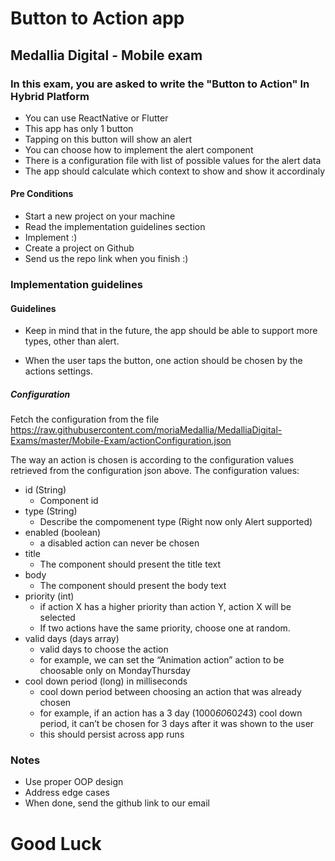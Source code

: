 # Button to Action app
## Medallia Digital - Mobile exam
### In this exam, you are asked to write the "Button to Action" In Hybrid Platform

* You can use ReactNative or Flutter
* This app has only 1 button
* Tapping on this button will show an alert
* You can choose how to implement the alert component
* There is a configuration file with list of possible values for the alert data
* The app should calculate which context to show and show it accordinaly


#### Pre Conditions
* Start a new project on your machine
* Read the implementation guidelines section
* Implement :)
* Create a project on Github 
* Send us the repo link when you finish :) 

### Implementation guidelines

#### Guidelines

* Keep in mind that in the future, the app should be able to support more types, other than alert.

- When the user taps the button, one action should be chosen by the actions settings.

##### Configuration 

Fetch the configuration from the file https://raw.githubusercontent.com/moriaMedallia/MedalliaDigital-Exams/master/Mobile-Exam/actionConfiguration.json 

The way an action is chosen is according to the configuration values retrieved from the configuration json above.
The configuration values:

* id (String)
    * Component id 
* type (String)
    * Describe the compomenent type (Right now only Alert supported)
* enabled (boolean)
    * a disabled action can never be chosen
* title
    * The component should present the title text 
* body
    * The component should present the body text 
* priority (int)
    * if action X has a higher priority than action Y, action X will be selected
    * If two actions have the same priority, choose one at random.
* valid days (days array)
    * valid days to choose the action
    * for example, we can set the “Animation action” action to be choosable only on Monday­Thursday
* cool down period (long) in milliseconds
    * cool down period between choosing an action that was already chosen
    * for example, if an action has a 3 day (1000*60*60*24*3) cool down period, it can’t be chosen for 3 days after it was shown to the user
    * this should persist across app runs
 

### Notes
* Use proper OOP design
* Address edge cases
* When done, send the github link to our email


# Good Luck
